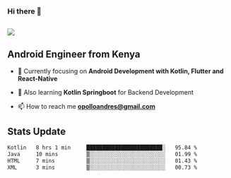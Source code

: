 ### Hi there 👋
<h2 align="left"><img src="https://readme-typing-svg.herokuapp.com?color='blue'&lines=I'm+Andrew+Opollo😊;Welcome+to+my+Github😜"> </h2>

## Android Engineer from Kenya


- 🌱 Currently focusing on **Android Development with Kotlin, Flutter and React-Native**

- 🔭 Also learning **Kotlin Springboot** for Backend Development

- 📫 How to reach me **opolloandres@gmail.com**


## Stats Update
<!--START_SECTION:waka-->

```txt
Kotlin   8 hrs 1 min     ████████████████████████░   95.84 %
Java     10 mins         ▒░░░░░░░░░░░░░░░░░░░░░░░░   01.99 %
HTML     7 mins          ▒░░░░░░░░░░░░░░░░░░░░░░░░   01.43 %
XML      3 mins          ▒░░░░░░░░░░░░░░░░░░░░░░░░   00.73 %
```

<!--END_SECTION:waka-->


